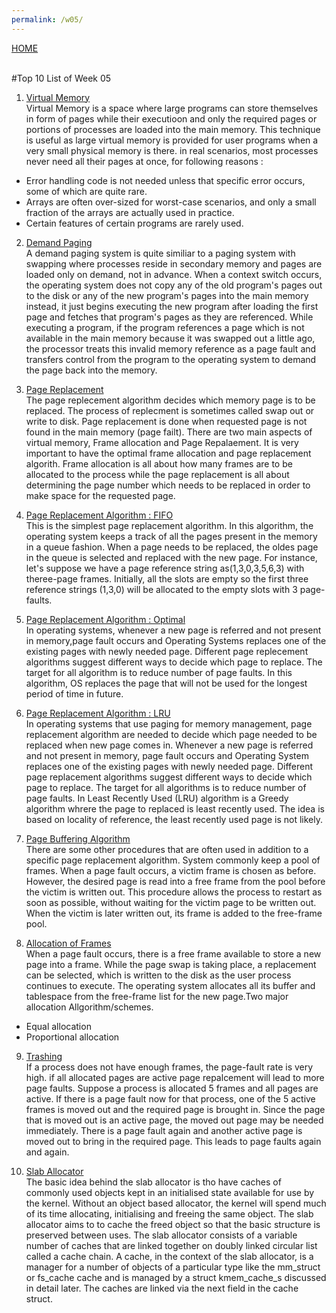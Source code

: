 ```yaml
---
permalink: /w05/
---
```

[HOME](../)

<br>
#Top 10 List of Week 05

1. [Virtual Memory](https://www.studytonight.com/operating-system/virtual-memory)<br>
Virtual Memory is a space where large programs can store themselves in form of pages while their executioon and only the required pages or portions of processes are loaded into the main memory. This technique is useful as large virtual memory is provided for user programs when a very small physical memory is there. in real scenarios, most processes never need all their pages at once, for following reasons :
- Error handling code is not needed unless that specific error occurs, some of which are quite rare.
- Arrays are often over-sized for worst-case scenarios, and only a small fraction of the arrays are actually used in practice.
- Certain features of certain programs are rarely used.

2. [Demand Paging](https://www.tutorialspoint.com/operating_system/os_virtual_memory.htm)<br>
A demand paging system is quite similiar to a paging system with swapping where processes reside in secondary memory and pages are loaded only on demand, not in advance. When a context switch occurs, the operating system does not copy any of the old program's pages out to the disk or any of the new program's pages into the main memory instead, it just begins executing the new program after loading the first page and fetches that program's pages as they are referenced. While executing a program, if the program references a page which is not available in the main memory because it was swapped out a little ago, the processor treats this invalid memory reference as a page fault and transfers control from the program to the operating system to demand the page back into the memory.

3. [Page Replacement](https://www.javatpoint.com/os-page-replacement-algorithms)<br>
The page replecement algorithm decides which memory page is to be replaced. The process of replecment is sometimes called swap out or write to disk. Page replacement is done when requested page is not found in the main memory (page failt). There are two main aspects of virtual memory, Frame allocation and Page Repalaement. It is very important to have the optimal frame allocation and page replacement algorith. Frame allocation is all about how many frames are to be allocated to the process while the page replacement is all about determining the page number which needs to be replaced in order to make space for the requested page.

4. [Page Replacement Algorithm : FIFO](https://technobyte.org/page-replacement-algorithms-in-os/)<br>
This is the simplest page replacement algorithm. In this algorithm, the operating system keeps a track of all the pages present in the memory in a queue fashion. When a page needs to be replaced, the oldes page in the queue is selected and replaced with the new page. For instance, let's suppose we have a page reference string as(1,3,0,3,5,6,3) with theree-page frames. Initially, all the slots are empty so the first three reference strings (1,3,0) will be allocated to the empty slots with 3 page-faults.

5. [Page Replacement Algorithm : Optimal](https://www.geeksforgeeks.org/optimal-page-replacement-algorithm/)<br>
In operating systems, whenever a new page is referred and not present in memory,page fault occurs and Operating Systems replaces one of the existing pages with newly needed page. Different page replecement algorithms suggest different ways to decide which page to replace. The target for all algorithm is to reduce number of page faults. In this algorithm, OS replaces the page that will not be used for the longest period of time in future. 

6. [Page Replacement Algorithm : LRU](https://www.geeksforgeeks.org/program-for-least-recently-used-lru-page-replacement-algorithm/)<br>
In operating systems that use paging for memory management, page replacement algorithm are needed to decide which page needed to be replaced when new page comes in. Whenever a new page is referred and not present in memory, page fault occurs and Operating System replaces one of the existing pages with newly needed page. Different page replacement algorithms suggest different ways to decide which page to replace. The target for all algorithms is to reduce number of page faults. In Least Recently Used (LRU) algorithm is a Greedy algorithm whrere the page to replaced is least recently used. The idea is based on locality of reference, the least recently used page is not likely.

7. [Page Buffering Algorithm](http://productdevelop.blogspot.com/2010/01/page-buffering-algorithm.html)<br>
There are some other procedures that are often used in addition to a specific page replacement algorithm. System commonly keep a pool of frames. When a page fault occurs, a victim frame is chosen as before. However, the desired page is read into a free frame from the pool before the victim is written out. This procedure allows the process to restart as soon as possible, without waiting for the victim page to be written out. When the victim is later written out, its frame is added to the free-frame pool.

8. [Allocation of Frames](https://basicittopic.com/allocation-of-frames/)<br>
When a page fault occurs, there is a free frame available to store a new page into a frame. While the page swap is taking place, a replacement can be selected, which is written to the disk as the user process continues to execute. The operating system allocates all its buffer and tablespace from the free-frame list for the new page.Two major allocation Allgorithm/schemes.
- Equal allocation
- Proportional allocation

9. [Trashing](http://epgp.inflibnet.ac.in/epgpdata/uploads/epgp_content/S000007CS/P001062/M023214/ET/1505906400frameallocation-thrashing-os29-etextQ1.pdf)<br>
If a process does not have enough frames, the page-fault rate is very high. if all allocated pages are active page repalcement will lead to more page faults. Suppose a process is allocated 5 frames and all pages are active. If there is a page fault now for that process, one of the 5 active frames is moved out and the required page is brought in. Since the page that is moved out is an active page, the moved out page may be needed immediately. There is a page fault again and another active page is moved out to bring in the required page. This leads to page faults again and again.

10. [Slab Allocator](https://www.kernel.org/doc/gorman/html/understand/understand011.html)<br>
The basic idea behind the slab allocator is tho have caches of commonly used objects kept in an initialised state available for use by the kernel. Without an object based allocator, the kernel will spend much of its time allocating, initialising and freeing the same object. The slab allocator aims to to cache the freed object so that the basic structure is preserved between uses. The slab allocator consists of a variable number of caches that are linked together on doubly linked circular list called a cache chain. A cache, in the context of the slab allocator, is a manager for a number of objects of a particular type like the mm_struct or fs_cache cache and is managed by a struct kmem_cache_s discussed in detail later. The caches are linked via the next field in the cache struct.

